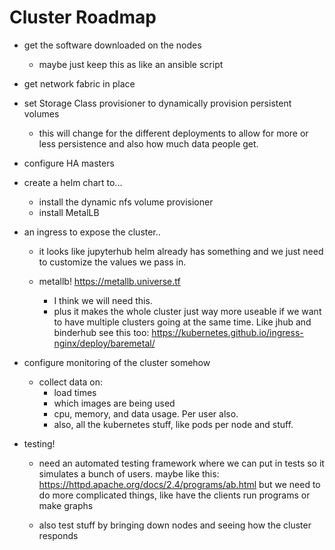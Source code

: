 # Cluster Roadmap

- get the software downloaded on the nodes
  - maybe just keep this as like an ansible script

- get network fabric in place

- set Storage Class provisioner to dynamically provision persistent volumes

  - this will change for the different deployments to allow for more or less
    persistence and also how much data people get.

- configure HA masters

- create a helm chart to...
  - install the dynamic nfs volume provisioner
  - install MetalLB

- an ingress to expose the cluster..
  - it looks like jupyterhub helm already has something and we just need to
    customize the values we pass in.

  - metallb!   https://metallb.universe.tf
    - I think we will need this.
    - plus it makes the whole cluster just way more useable if we want to have
      multiple clusters going at the same time. Like jhub and binderhub
    see this too:
      https://kubernetes.github.io/ingress-nginx/deploy/baremetal/

- configure monitoring of the cluster somehow
  - collect data on:
    - load times
    - which images are being used
    - cpu, memory, and data usage. Per user also.
    - also, all the kubernetes stuff, like pods per node and stuff.

- testing!
  
  - need an automated testing framework where we can put in tests so it
    simulates a bunch of users.
    maybe like this:
    https://httpd.apache.org/docs/2.4/programs/ab.html
    but we need to do more complicated things, like have the clients run
    programs or make graphs

  - also test stuff by bringing down nodes and seeing how the cluster responds
